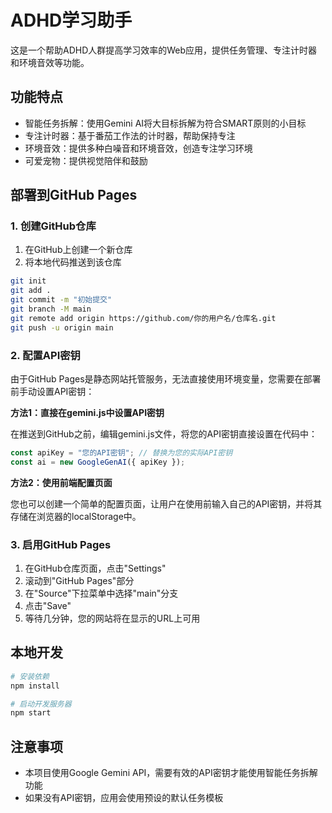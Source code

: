 # ADHD学习助手

这是一个帮助ADHD人群提高学习效率的Web应用，提供任务管理、专注计时器和环境音效等功能。

## 功能特点

- 智能任务拆解：使用Gemini AI将大目标拆解为符合SMART原则的小目标
- 专注计时器：基于番茄工作法的计时器，帮助保持专注
- 环境音效：提供多种白噪音和环境音效，创造专注学习环境
- 可爱宠物：提供视觉陪伴和鼓励

## 部署到GitHub Pages

### 1. 创建GitHub仓库

1. 在GitHub上创建一个新仓库
2. 将本地代码推送到该仓库

```bash
git init
git add .
git commit -m "初始提交"
git branch -M main
git remote add origin https://github.com/你的用户名/仓库名.git
git push -u origin main
```

### 2. 配置API密钥

由于GitHub Pages是静态网站托管服务，无法直接使用环境变量，您需要在部署前手动设置API密钥：

**方法1：直接在gemini.js中设置API密钥**

在推送到GitHub之前，编辑gemini.js文件，将您的API密钥直接设置在代码中：

```javascript
const apiKey = "您的API密钥"; // 替换为您的实际API密钥
const ai = new GoogleGenAI({ apiKey });
```

**方法2：使用前端配置页面**

您也可以创建一个简单的配置页面，让用户在使用前输入自己的API密钥，并将其存储在浏览器的localStorage中。

### 3. 启用GitHub Pages

1. 在GitHub仓库页面，点击"Settings"
2. 滚动到"GitHub Pages"部分
3. 在"Source"下拉菜单中选择"main"分支
4. 点击"Save"
5. 等待几分钟，您的网站将在显示的URL上可用

## 本地开发

```bash
# 安装依赖
npm install

# 启动开发服务器
npm start
```

## 注意事项

- 本项目使用Google Gemini API，需要有效的API密钥才能使用智能任务拆解功能
- 如果没有API密钥，应用会使用预设的默认任务模板